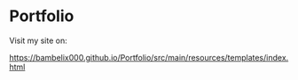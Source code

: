 # Portfolio

Visit my site on:

https://bambelix000.github.io/Portfolio/src/main/resources/templates/index.html
